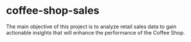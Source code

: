 # coffee-shop-sales

  The main objective of this project is to analyze retail sales data to gain actionable insights that will 
  enhance the performance of the Coffee Shop.
